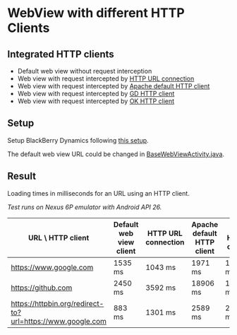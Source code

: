 # WebView with different HTTP Clients

## Integrated HTTP clients
* Default web view without request interception
* Web view with request intercepted by [HTTP URL connection](https://developer.android.com/reference/java/net/HttpURLConnection)
* Web view with request intercepted by [Apache default HTTP client](https://developer.blackberry.com/devzone/files/blackberry-dynamics/android/classcom_1_1good_1_1gd_1_1apache_1_1http_1_1impl_1_1client_1_1_default_http_client.html)
* Web view with request intercepted by [GD HTTP client](https://developer.blackberry.com/devzone/files/blackberry-dynamics/android/classcom_1_1good_1_1gd_1_1net_1_1_g_d_http_client.html)
* Web view with request intercepted by [OK HTTP client](https://square.github.io/okhttp/3.x/okhttp/okhttp3/OkHttpClient.html)

## Setup
Setup BlackBerry Dynamics following [this setup](https://developers.blackberry.com/us/en/resources/get-started/blackberry-dynamics-getting-started.html?platform=android).

The default web view URL could be changed in [BaseWebViewActivity.java](./app/src/main/java/com/mathroule/testwebview/activity/BaseWebViewActivity.java).

## Result
Loading times in milliseconds for an URL using an HTTP client.

_Test runs on Nexus 6P emulator with Android API 26._

| URL \ HTTP client | Default web view client | HTTP URL connection | Apache default HTTP client | GD HTTP client | OK HTTP client |
|-------------------|-------------------------|---------------------|----------------------------|----------------|----------------|
| https://www.google.com | 1535 ms | 1043 ms | 1971 ms | 1965 ms | 717 ms |
| https://github.com | 2450 ms | 3592 ms | 18906 ms | 18707 ms | 5451 ms |
| https://httpbin.org/redirect-to?url=https://www.google.com | 883 ms | 1301 ms | 2589 ms | 2524 ms | 1149 ms |
